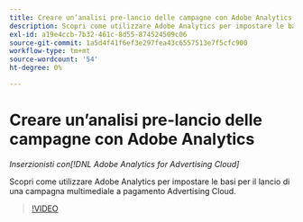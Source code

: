 ```yaml
---
title: Creare un’analisi pre-lancio delle campagne con Adobe Analytics
description: Scopri come utilizzare Adobe Analytics per impostare le basi per il lancio di una campagna multimediale a pagamento Advertising Cloud.
exl-id: a19e4ccb-7b32-461c-8d55-874524509c06
source-git-commit: 1a5d4f41f6ef3e297fea43c6557513e7f5cfc900
workflow-type: tm+mt
source-wordcount: '54'
ht-degree: 0%

---
```


# Creare un’analisi pre-lancio delle campagne con Adobe Analytics

*Inserzionisti con[!DNL Adobe Analytics for Advertising Cloud]*

Scopri come utilizzare Adobe Analytics per impostare le basi per il lancio di una campagna multimediale a pagamento Advertising Cloud.

>[!VIDEO](https://video.tv.adobe.com/v/33501)

